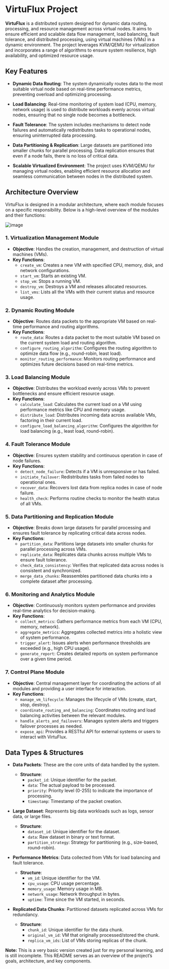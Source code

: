 # VirtuFlux Project

**VirtuFlux** is a distributed system designed for dynamic data routing, processing, and resource management across virtual nodes. It aims to ensure efficient and scalable data flow management, load balancing, fault tolerance, and distributed processing, using virtual machines (VMs) in a dynamic environment. The project leverages KVM/QEMU for virtualization and incorporates a range of algorithms to ensure system resilience, high availability, and optimized resource usage.

## Key Features

- **Dynamic Data Routing**: The system dynamically routes data to the most suitable virtual node based on real-time performance metrics, preventing overload and optimizing processing.
  
- **Load Balancing**: Real-time monitoring of system load (CPU, memory, network usage) is used to distribute workloads evenly across virtual nodes, ensuring that no single node becomes a bottleneck.

- **Fault Tolerance**: The system includes mechanisms to detect node failures and automatically redistributes tasks to operational nodes, ensuring uninterrupted data processing.

- **Data Partitioning & Replication**: Large datasets are partitioned into smaller chunks for parallel processing. Data replication ensures that even if a node fails, there is no loss of critical data.

- **Scalable Virtualized Environment**: The project uses KVM/QEMU for managing virtual nodes, enabling efficient resource allocation and seamless communication between nodes in the distributed system.

## Architecture Overview

VirtuFlux is designed in a modular architecture, where each module focuses on a specific responsibility. Below is a high-level overview of the modules and their functions:


![image](https://github.com/user-attachments/assets/a4d69010-6925-4993-aa17-17b3dc674510)



### 1. Virtualization Management Module
   - **Objective**: Handles the creation, management, and destruction of virtual machines (VMs).
   - **Key Functions**:
     - `create_vm`: Creates a new VM with specified CPU, memory, disk, and network configurations.
     - `start_vm`: Starts an existing VM.
     - `stop_vm`: Stops a running VM.
     - `destroy_vm`: Destroys a VM and releases allocated resources.
     - `list_vms`: Lists all the VMs with their current status and resource usage.

### 2. Dynamic Routing Module
   - **Objective**: Routes data packets to the appropriate VM based on real-time performance and routing algorithms.
   - **Key Functions**:
     - `route_data`: Routes a data packet to the most suitable VM based on the current system load and routing algorithm.
     - `configure_routing_algorithm`: Configures the routing algorithm to optimize data flow (e.g., round-robin, least load).
     - `monitor_routing_performance`: Monitors routing performance and optimizes future decisions based on real-time metrics.

### 3. Load Balancing Module
   - **Objective**: Distributes the workload evenly across VMs to prevent bottlenecks and ensure efficient resource usage.
   - **Key Functions**:
     - `calculate_load`: Calculates the current load on a VM using performance metrics like CPU and memory usage.
     - `distribute_load`: Distributes incoming data across available VMs, factoring in their current load.
     - `configure_load_balancing_algorithm`: Configures the algorithm for load balancing (e.g., least load, round-robin).

### 4. Fault Tolerance Module
   - **Objective**: Ensures system stability and continuous operation in case of node failures.
   - **Key Functions**:
     - `detect_node_failure`: Detects if a VM is unresponsive or has failed.
     - `initiate_failover`: Redistributes tasks from failed nodes to operational ones.
     - `recover_data`: Recovers lost data from replica nodes in case of node failure.
     - `health_check`: Performs routine checks to monitor the health status of all VMs.

### 5. Data Partitioning and Replication Module
   - **Objective**: Breaks down large datasets for parallel processing and ensures fault tolerance by replicating critical data across nodes.
   - **Key Functions**:
     - `partition_data`: Partitions large datasets into smaller chunks for parallel processing across VMs.
     - `replicate_data`: Replicates data chunks across multiple VMs to ensure fault tolerance.
     - `check_data_consistency`: Verifies that replicated data across nodes is consistent and synchronized.
     - `merge_data_chunks`: Reassembles partitioned data chunks into a complete dataset after processing.

### 6. Monitoring and Analytics Module
   - **Objective**: Continuously monitors system performance and provides real-time analytics for decision-making.
   - **Key Functions**:
     - `collect_metrics`: Gathers performance metrics from each VM (CPU, memory, network).
     - `aggregate_metrics`: Aggregates collected metrics into a holistic view of system performance.
     - `trigger_alert`: Issues alerts when performance thresholds are exceeded (e.g., high CPU usage).
     - `generate_report`: Creates detailed reports on system performance over a given time period.

### 7. Control Plane Module
   - **Objective**: Central management layer for coordinating the actions of all modules and providing a user interface for interaction.
   - **Key Functions**:
     - `manage_vm_lifecycle`: Manages the lifecycle of VMs (create, start, stop, destroy).
     - `coordinate_routing_and_balancing`: Coordinates routing and load balancing activities between the relevant modules.
     - `handle_alerts_and_failovers`: Manages system alerts and triggers failover processes as needed.
     - `expose_api`: Provides a RESTful API for external systems or users to interact with VirtuFlux.

## Data Types & Structures

- **Data Packets**: These are the core units of data handled by the system.
  - **Structure**:
    - `packet_id`: Unique identifier for the packet.
    - `data`: The actual payload to be processed.
    - `priority`: Priority level (0-255) to indicate the importance of processing.
    - `timestamp`: Timestamp of the packet creation.
  
- **Large Dataset**: Represents big data workloads such as logs, sensor data, or large files.
  - **Structure**:
    - `dataset_id`: Unique identifier for the dataset.
    - `data`: Raw dataset in binary or text format.
    - `partition_strategy`: Strategy for partitioning (e.g., size-based, round-robin).

- **Performance Metrics**: Data collected from VMs for load balancing and fault tolerance.
  - **Structure**:
    - `vm_id`: Unique identifier for the VM.
    - `cpu_usage`: CPU usage percentage.
    - `memory_usage`: Memory usage in MB.
    - `network_usage`: Network throughput in bytes.
    - `uptime`: Time since the VM started, in seconds.

- **Replicated Data Chunks**: Partitioned datasets replicated across VMs for redundancy.
  - **Structure**:
    - `chunk_id`: Unique identifier for the data chunk.
    - `original_vm_id`: VM that originally processed/stored the chunk.
    - `replica_vm_ids`: List of VMs storing replicas of the chunk.

**Note:**
This is a very basic version created just for my personal learning, and is still incomplete.
This README serves as an overview of the project’s goals, architecture, and key components.
